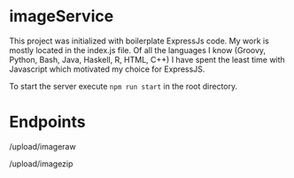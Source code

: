 ﻿# imageService

This project was initialized with boilerplate ExpressJs code. My work is mostly located in the index.js file.
Of all the languages I know (Groovy, Python, Bash, Java, Haskell, R, HTML, C++) I have spent the least time with Javascript which motivated my choice for ExpressJS.

To start the server execute `npm run start` in the root directory.

# Endpoints

/upload/imageraw

/upload/imagezip
